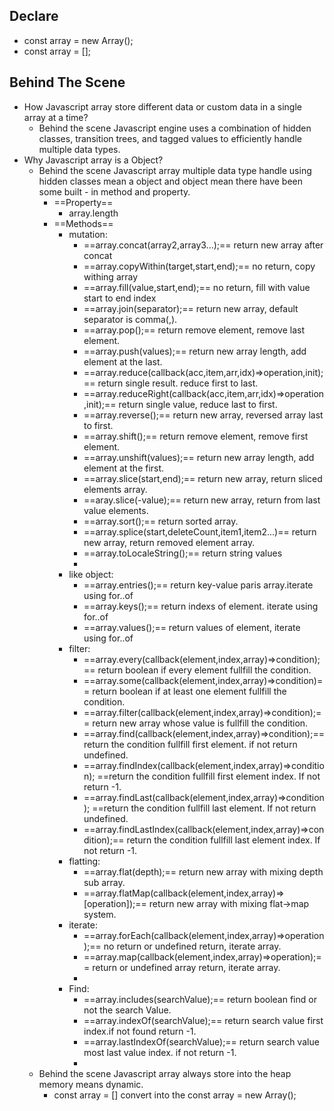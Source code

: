 ## Declare
- const array = new Array();
- const array = [];
## Behind The Scene
- How Javascript array store different data or custom data in a single array at a time?
	- Behind the scene Javascript engine uses a combination of hidden classes, transition trees, and tagged values to efficiently handle multiple data types.
- Why Javascript array is a Object?
	- Behind the scene Javascript array multiple data type handle using hidden classes mean a object and object mean there have been some built - in method and property.
		- ==Property==
			- array.length
		- ==Methods==
			- mutation:
				- ==array.concat(array2,array3...);== return new array after concat
				- ==array.copyWithin(target,start,end);== no return, copy withing array
				- ==array.fill(value,start,end);== no return, fill with value start to end index
				- ==array.join(separator);== return new array, default separator is comma(,).
				- ==array.pop();== return remove element, remove last element.
				- ==array.push(values);== return new array length, add element at the last.
				- ==array.reduce(callback(acc,item,arr,idx)=>operation,init);== return single result. reduce first to last.
				- ==array.reduceRight(callback(acc,item,arr,idx)=>operation,init);== return single value, reduce last to first.
				- ==array.reverse();== return new array, reversed array last to first.
				- ==array.shift();== return remove element, remove first element.
				- ==array.unshift(values);== return new array length, add element at the first.
				- ==array.slice(start,end);== return new array, return sliced elements array.
				- ==aray.slice(-value);== return new array, return from last value elements.
				- ==array.sort();== return sorted array.
				- ==array.splice(start,deleteCount,item1,item2...)== return new array, return removed element array.
				- ==array.toLocaleString();== return string values
				- 
			- like object:
				- ==array.entries();== return key-value paris array.iterate using for..of
				- ==array.keys();== return indexs of element. iterate using for..of
				- ==array.values();== return values of element, iterate using for..of
			- filter:
				- ==array.every(callback(element,index,array)=>condition);== return boolean if every element fullfill the condition.
				- ==array.some(callback(element,index,array)=>condition)== return boolean if at least one element fullfill the condition.
				- ==array.filter(callback(element,index,array)=>condition);== return new array whose value is fullfill the condition.
				- ==array.find(callback(element,index,array)=>condition);== return the condition fullfill first element. if not return undefined.
				- ==array.findIndex(callback(element,index,array)=>condition); ==return the condition fullfill first element index. If not return -1.
				- ==array.findLast(callback(element,index,array)=>condition); ==return the condition fullfill last element. If not return undefined.
				- ==array.findLastIndex(callback(element,index,array)=>condition);== return the condition fullfill last element index. If not return -1.
			- flatting:
				- ==array.flat(depth);== return new array with mixing depth sub array.
				- ==array.flatMap(callback(element,index,array)=>[operation]);== return new array with mixing flat->map system.
			- iterate:
				- ==array.forEach(callback(element,index,array)=>operation);== no return or undefined return, iterate array.
				- ==array.map(callback(element,index,array)=>operation);== return or undefined array return, iterate array.
				- 
			- Find:
				- ==array.includes(searchValue);== return boolean find or not the search Value.
				- ==array.indexOf(searchValue);== return search value first index.if not found return -1.
				- ==array.lastIndexOf(searchValue);== return search value most last value index. if not return -1.
				- 
	- Behind the scene Javascript array always store into the heap memory means dynamic.
		- const array = [] convert into the const array  = new Array();